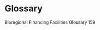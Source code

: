 # Glossary

Bioregional Financing Facilities                                                                                    Glossary   159